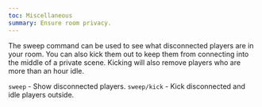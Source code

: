 ```yaml
---
toc: Miscellaneous
summary: Ensure room privacy.
---
```

The sweep command can be used to see what disconnected players are in your room.  You can also kick them out to keep them from connecting into the middle of a private scene.  Kicking will also remove players who are more than an hour idle.

`sweep` - Show disconnected players.
`sweep/kick` - Kick disconnected and idle players outside.
